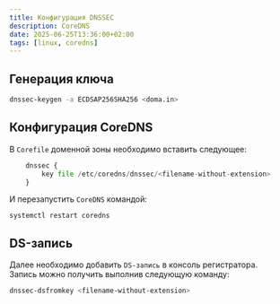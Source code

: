 ```yaml
---
title: Конфигурация DNSSEC
description: CoreDNS
date: 2025-06-25T13:36:00+02:00
tags: [linux, coredns]
---
```

## Генерация ключа

```bash
dnssec-keygen -a ECDSAP256SHA256 <doma.in>
```

## Конфигурация CoreDNS

В `Corefile` доменной зоны необходимо вставить следующее:

```python
	dnssec {
		key file /etc/coredns/dnssec/<filename-without-extension>
	}
```

И перезапустить `CoreDNS` командой:

```shell
systemctl restart coredns
```

## DS-запись

Далее необходимо добавить `DS-запись` в консоль регистратора.\
Запись можно получить выполнив следующую команду:

```bash
dnssec-dsfromkey <filename-without-extension>
```
